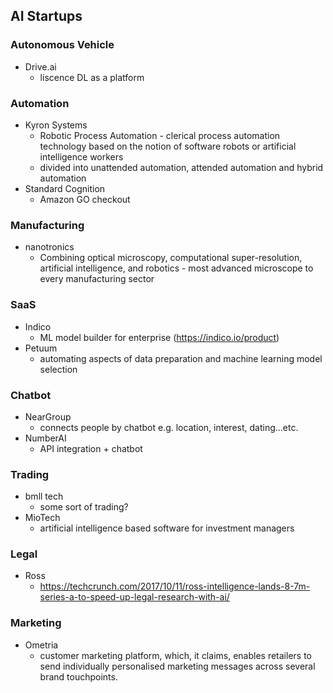 ## AI Startups

### Autonomous Vehicle
* Drive.ai 
	* liscence DL as a platform

### Automation
* Kyron Systems 
	* Robotic Process Automation - clerical process automation technology based on the notion of software robots or artificial intelligence workers
	* divided into unattended automation, attended automation and hybrid automation
* Standard Cognition
	* Amazon GO checkout


### Manufacturing
* nanotronics
	* Combining optical microscopy, computational super-resolution, artificial intelligence, and robotics - most advanced microscope to every manufacturing sector


### SaaS
* Indico
	* ML model builder for enterprise (https://indico.io/product)
* Petuum
	* automating aspects of data preparation and machine learning model selection


### Chatbot
* NearGroup
	* connects people by chatbot e.g. location, interest, dating...etc.
* NumberAI
	* API integration + chatbot

### Trading
* bmll tech
	* some sort of trading?
* MioTech
	* artificial intelligence based software for investment managers

### Legal
* Ross
	* https://techcrunch.com/2017/10/11/ross-intelligence-lands-8-7m-series-a-to-speed-up-legal-research-with-ai/


### Marketing
* Ometria
	* customer marketing platform, which, it claims, enables retailers to send individually personalised marketing messages across several brand touchpoints.

